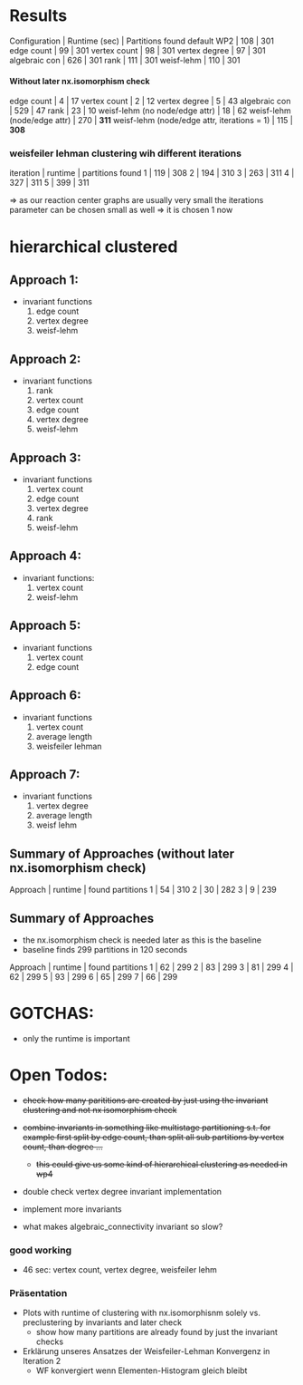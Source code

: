 # Results

Configuration | Runtime (sec) | Partitions found
default WP2   | 108           | 301
edge count    | 99            | 301
vertex count  | 98            | 301
vertex degree | 97            | 301
algebraic con | 626           | 301
rank          | 111           | 301
weisf-lehm    | 110           | 301


#### Without later nx.isomorphism check

edge count    | 4            | 17
vertex count  | 2            | 12
vertex degree | 5            | 43
algebraic con | 529          | 47
rank          | 23           | 10
weisf-lehm (no node/edge attr) | 18 | 62
weisf-lehm (node/edge attr) | 270 | **311**
weisf-lehm (node/edge attr, iterations = 1) | 115 | **308**


### weisfeiler lehman clustering wih different iterations

iteration | runtime | partitions found
1         | 119     | 308
2         | 194     | 310
3         | 263     | 311
4         | 327     | 311
5         | 399     | 311

=> as our reaction center graphs are usually very small the iterations parameter can be chosen small as well
=> it is chosen 1 now

# hierarchical clustered

## Approach 1:
- invariant functions
    1. edge count
    2. vertex degree
    3. weisf-lehm

## Approach 2:
- invariant functions
    1. rank
    2. vertex count
    3. edge count
    4. vertex degree
    5. weisf-lehm

## Approach 3:
- invariant functions
    1. vertex count
    2. edge count
    3. vertex degree
    4. rank
    5. weisf-lehm

## Approach 4: 
- invariant functions:
    1. vertex count
    2. weisf-lehm

## Approach 5:
- invariant functions
    1. vertex count
    2. edge count

## Approach 6: 
- invariant functions
    1. vertex count
    2. average length
    3. weisfeiler lehman

## Approach 7:
- invariant functions
    1. vertex degree
    2. average length
    3. weisf lehm

## Summary of Approaches (without later nx.isomorphism check)

Approach | runtime | found partitions 
1        | 54      | 310
2        | 30      | 282
3        | 9       | 239

## Summary of Approaches
- the nx.isomorphism check is needed later as this is the baseline
- baseline finds 299 partitions in 120 seconds

Approach | runtime  | found partitions 
1        | 62       | 299
2        | 83       | 299
3        | 81       | 299
4        | 62       | 299
5        | 93       | 299
6        | 65       | 299
7        | 66       | 299

# GOTCHAS:
- only the runtime is important


# Open Todos:
- ~~check how many parititions are created by just using the invariant clustering and not nx isomorphism check~~
- ~~combine invariants in something like multistage partitioning s.t. for example first split by edge count, than split all sub partitions by vertex count, than degree ...~~ 
    - ~~this could give us some kind of hierarchical clustering as needed in wp4~~
- double check vertex degree invariant implementation
- implement more invariants

- what makes algebraic_connectivity invariant so slow?

### good working
- 46 sec: vertex count, vertex degree, weisfeiler lehm

### Präsentation
- Plots with runtime of clustering with nx.isomorphisnm solely vs. preclustering by invariants and later check
    - show how many partitions are already found by just the invariant checks
- Erklärung unseres Ansatzes der Weisfeiler-Lehman Konvergenz in Iteration 2
    - WF konvergiert wenn Elementen-Histogram gleich bleibt